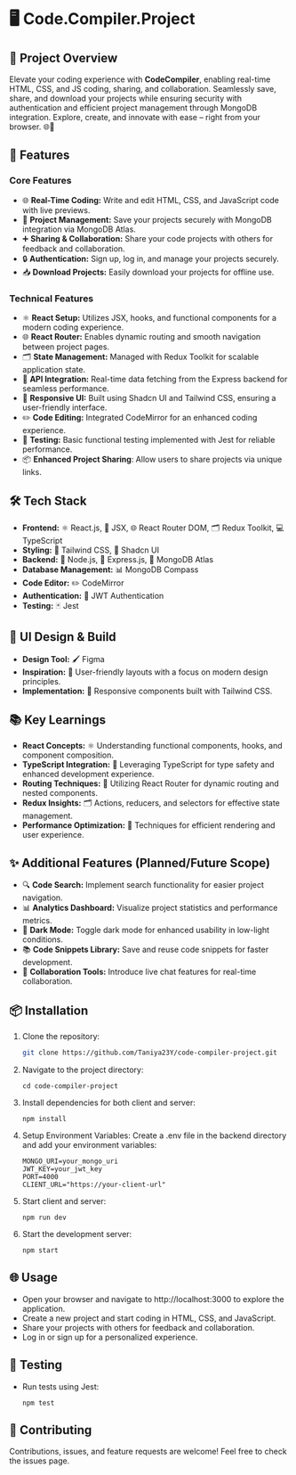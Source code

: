 # 🖥️ Code.Compiler.Project

## 📝 Project Overview

Elevate your coding experience with **CodeCompiler**, enabling real-time HTML, CSS, and JS coding, sharing, and collaboration. Seamlessly save, share, and download your projects while ensuring security with authentication and efficient project management through MongoDB integration. Explore, create, and innovate with ease – right from your browser. 🌐🚀

## 🚀 Features

### Core Features

- 🌐 **Real-Time Coding:** Write and edit HTML, CSS, and JavaScript code with live previews.
- 💾 **Project Management:** Save your projects securely with MongoDB integration via MongoDB Atlas.
- ➕ **Sharing & Collaboration:** Share your code projects with others for feedback and collaboration.
- 🔒 **Authentication:** Sign up, log in, and manage your projects securely.
- 📥 **Download Projects:** Easily download your projects for offline use.

### Technical Features

- ⚛️ **React Setup:** Utilizes JSX, hooks, and functional components for a modern coding experience.
- 🌐 **React Router:** Enables dynamic routing and smooth navigation between project pages.
- 🗂️ **State Management:** Managed with Redux Toolkit for scalable application state.
- 🔄 **API Integration:** Real-time data fetching from the Express backend for seamless performance.
- 🎨 **Responsive UI:** Built using Shadcn UI and Tailwind CSS, ensuring a user-friendly interface.
- ✏️ **Code Editing:** Integrated CodeMirror for an enhanced coding experience.
- 🧪 **Testing:** Basic functional testing implemented with Jest for reliable performance.
- 📦 **Enhanced Project Sharing**: Allow users to share projects via unique links.

## 🛠️ Tech Stack

- **Frontend:** ⚛️ React.js, 📝 JSX, 🌐 React Router DOM, 🗂️ Redux Toolkit, 💻 TypeScript
- **Styling:** 🎨 Tailwind CSS, 🎨 Shadcn UI
- **Backend:** 🌲 Node.js, 🚀 Express.js, 🍃 MongoDB Atlas
- **Database Management:** 📊 MongoDB Compass
- **Code Editor:** ✏️ CodeMirror
- **Authentication:** 🔐 JWT Authentication
- **Testing:** 🃏 Jest

## 🎨 UI Design & Build

- **Design Tool:** 🖌️ Figma
- **Inspiration:** 🌟 User-friendly layouts with a focus on modern design principles.
- **Implementation:** 📱 Responsive components built with Tailwind CSS.

## 📚 Key Learnings

- **React Concepts:** ⚛️ Understanding functional components, hooks, and component composition.
- **TypeScript Integration:** 🧩 Leveraging TypeScript for type safety and enhanced development experience.
- **Routing Techniques:** 🚦 Utilizing React Router for dynamic routing and nested components.
- **Redux Insights:** 🗂️ Actions, reducers, and selectors for effective state management.
- **Performance Optimization:** 🚀 Techniques for efficient rendering and user experience.

## ✨ Additional Features (Planned/Future Scope)

- 🔍 **Code Search:** Implement search functionality for easier project navigation.
- 📊 **Analytics Dashboard:** Visualize project statistics and performance metrics.
- 🌙 **Dark Mode:** Toggle dark mode for enhanced usability in low-light conditions.
- 📚 **Code Snippets Library:** Save and reuse code snippets for faster development.
- 💬 **Collaboration Tools:** Introduce live chat features for real-time collaboration.

## 📦 Installation

1. Clone the repository:
   ```bash
   git clone https://github.com/Taniya23Y/code-compiler-project.git
   ```
2. Navigate to the project directory:
   ```
   cd code-compiler-project
   ```
3. Install dependencies for both client and server:
   ```
   npm install
   ```
4. Setup Environment Variables: Create a .env file in the backend directory and add your environment variables:
   ```
   MONGO_URI=your_mongo_uri
   JWT_KEY=your_jwt_key
   PORT=4000
   CLIENT_URL="https://your-client-url"
   ```
5. Start client and server:
   ```
   npm run dev
   ```
6. Start the development server:
   ```
   npm start
   ```

## 🌐 Usage

- Open your browser and navigate to http://localhost:3000 to explore the application.
- Create a new project and start coding in HTML, CSS, and JavaScript.
- Share your projects with others for feedback and collaboration.
- Log in or sign up for a personalized experience.

## 🐞 Testing

- Run tests using Jest:
  ```
  npm test
  ```

## 🤝 Contributing

Contributions, issues, and feature requests are welcome! Feel free to check the issues page.
